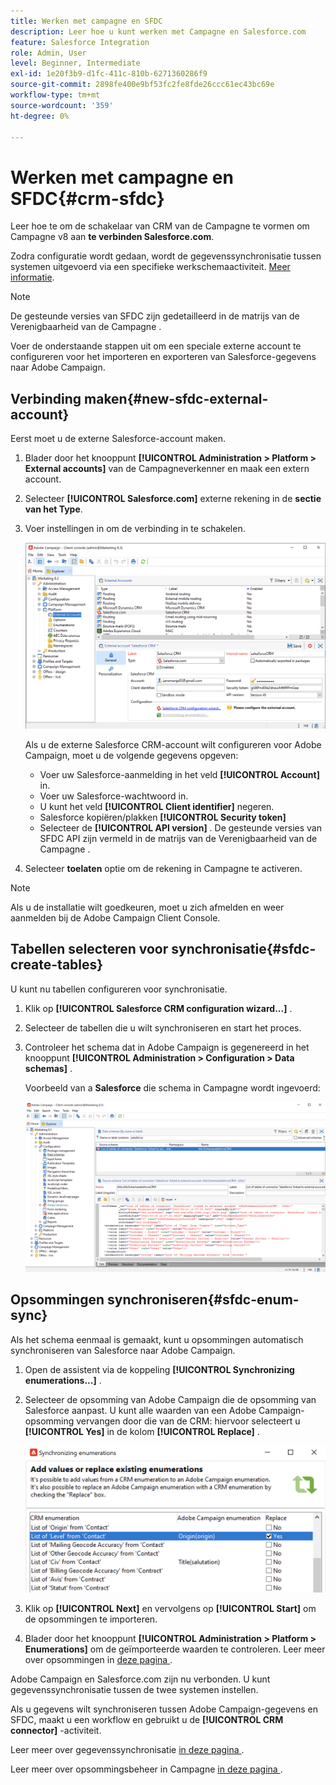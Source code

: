 ```yaml
---
title: Werken met campagne en SFDC
description: Leer hoe u kunt werken met Campagne en Salesforce.com
feature: Salesforce Integration
role: Admin, User
level: Beginner, Intermediate
exl-id: 1e20f3b9-d1fc-411c-810b-6271360286f9
source-git-commit: 2898fe400e9bf53fc2fe8fde26ccc61ec43bc69e
workflow-type: tm+mt
source-wordcount: '359'
ht-degree: 0%

---
```


# Werken met campagne en SFDC{#crm-sfdc}

Leer hoe te om de schakelaar van CRM van de Campagne te vormen om Campagne v8 aan **te verbinden Salesforce.com**.

Zodra configuratie wordt gedaan, wordt de gegevenssynchronisatie tussen systemen uitgevoerd via een specifieke werkschemaactiviteit. [Meer informatie](crm-data-sync.md).

>[!NOTE]
>
>De gesteunde versies van SFDC zijn gedetailleerd in de matrijs van de Verenigbaarheid van de Campagne [ ](../start/compatibility-matrix.md).

Voer de onderstaande stappen uit om een speciale externe account te configureren voor het importeren en exporteren van Salesforce-gegevens naar Adobe Campaign.

## Verbinding maken{#new-sfdc-external-account}

Eerst moet u de externe Salesforce-account maken.

1. Blader door het knooppunt **[!UICONTROL Administration > Platform > External accounts]** van de Campagneverkenner en maak een extern account.
1. Selecteer **[!UICONTROL Salesforce.com]** externe rekening in de **sectie van het Type**.
1. Voer instellingen in om de verbinding in te schakelen.

   ![](assets/sfdc-external-account.png)

   Als u de externe Salesforce CRM-account wilt configureren voor Adobe Campaign, moet u de volgende gegevens opgeven:

   * Voer uw Salesforce-aanmelding in het veld **[!UICONTROL Account]** in.
   * Voer uw Salesforce-wachtwoord in.
   * U kunt het veld **[!UICONTROL Client identifier]** negeren.
   * Salesforce kopiëren/plakken **[!UICONTROL Security token]**
   * Selecteer de **[!UICONTROL API version]** . De gesteunde versies van SFDC API zijn vermeld in de matrijs van de Verenigbaarheid van de Campagne [ ](../start/compatibility-matrix.md).

1. Selecteer **toelaten** optie om de rekening in Campagne te activeren.

>[!NOTE]
>
>Als u de installatie wilt goedkeuren, moet u zich afmelden en weer aanmelden bij de Adobe Campaign Client Console.

## Tabellen selecteren voor synchronisatie{#sfdc-create-tables}

U kunt nu tabellen configureren voor synchronisatie.

1. Klik op **[!UICONTROL Salesforce CRM configuration wizard...]** .
1. Selecteer de tabellen die u wilt synchroniseren en start het proces.
1. Controleer het schema dat in Adobe Campaign is gegenereerd in het knooppunt **[!UICONTROL Administration > Configuration > Data schemas]** .

   Voorbeeld van a **Salesforce** die schema in Campagne wordt ingevoerd:

   ![](assets/sfdc-schemas.png)

## Opsommingen synchroniseren{#sfdc-enum-sync}

Als het schema eenmaal is gemaakt, kunt u opsommingen automatisch synchroniseren van Salesforce naar Adobe Campaign.

1. Open de assistent via de koppeling **[!UICONTROL Synchronizing enumerations...]** .
1. Selecteer de opsomming van Adobe Campaign die de opsomming van Salesforce aanpast.
U kunt alle waarden van een Adobe Campaign-opsomming vervangen door die van de CRM: hiervoor selecteert u **[!UICONTROL Yes]** in de kolom **[!UICONTROL Replace]** .

   ![](assets/sfdc-enum.png)

1. Klik op **[!UICONTROL Next]** en vervolgens op **[!UICONTROL Start]** om de opsommingen te importeren.

1. Blader door het knooppunt **[!UICONTROL Administration > Platform > Enumerations]** om de geïmporteerde waarden te controleren. Leer meer over opsommingen in [ deze pagina ](../config/ui-settings.md#enumerations).

Adobe Campaign en Salesforce.com zijn nu verbonden. U kunt gegevenssynchronisatie tussen de twee systemen instellen.

Als u gegevens wilt synchroniseren tussen Adobe Campaign-gegevens en SFDC, maakt u een workflow en gebruikt u de **[!UICONTROL CRM connector]** -activiteit.

Leer meer over gegevenssynchronisatie [ in deze pagina ](crm-data-sync.md).

Leer meer over opsommingsbeheer in Campagne [ in deze pagina ](../config/enumerations.md).
